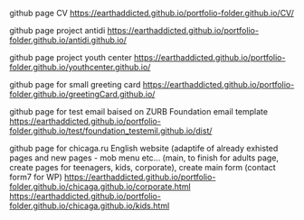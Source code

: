 github page CV https://earthaddicted.github.io/portfolio-folder.github.io/CV/

github page project antidi https://earthaddicted.github.io/portfolio-folder.github.io/antidi.github.io/


github page project youth center https://earthaddicted.github.io/portfolio-folder.github.io/youthcenter.github.io/

github page for small greeting card https://earthaddicted.github.io/portfolio-folder.github.io/greetingCard.github.io/


github page for test email baised on ZURB Foundation email template  https://earthaddicted.github.io/portfolio-folder.github.io/test/foundation_testemil.github.io/dist/

github page for chicaga.ru English website (adaptife of already exhisted pages and new pages - mob menu etc... (main, to finish for adults page, create pages for teenagers, kids, corporate), create main form (contact form7 for WP)
https://earthaddicted.github.io/portfolio-folder.github.io/chicaga.github.io/corporate.html
https://earthaddicted.github.io/portfolio-folder.github.io/chicaga.github.io/kids.html

